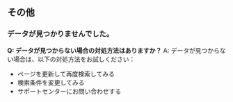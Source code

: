 ## その他
### データが見つかりませんでした。

**Q: データが見つからない場合の対処方法はありますか？**
A: データが見つからない場合は、以下の対処方法をお試しください：
- ページを更新して再度検索してみる
- 検索条件を変更してみる
- サポートセンターにお問い合わせする
